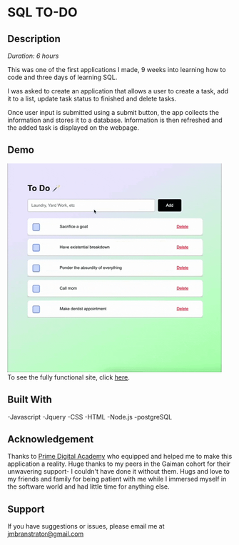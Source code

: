 # SQL TO-DO

## Description

_Duration: 6 hours_

This was one of the first applications I made, 9 weeks into learning how to code and three days of learning SQL.

I was asked to create an application that allows a user to create a task, add it to a list, update task status to finished and delete tasks. 

Once user input is submitted using a submit button, the app collects the information and stores it to a database. Information is then refreshed and the added task is displayed on the webpage. 

## Demo

![Alt Text](list.gif)
</br>
To see the fully functional site, click [here]().



## Built With

-Javascript 
-Jquery 
-CSS 
-HTML 
-Node.js 
-postgreSQL

## Acknowledgement
Thanks to [Prime Digital Academy](www.primeacademy.io) who equipped and helped me to make this application a reality. Huge thanks to my peers in the Gaiman cohort for their unwavering support- I couldn't have done it without them. Hugs and love to my friends and family for being patient with me while I immersed myself in the software world and had little time for anything else. 

## Support
If you have suggestions or issues, please email me at jmbranstrator@gmail.com
